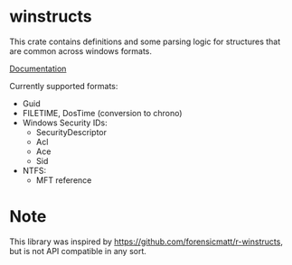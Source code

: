 # winstructs
This crate contains definitions and some parsing logic for structures that are common across windows formats.

[Documentation](https://docs.rs/winstructs) 

Currently supported formats:

- Guid
- FILETIME, DosTime (conversion to chrono)
- Windows Security IDs:
    - SecurityDescriptor
    - Acl
    - Ace
    - Sid
- NTFS:
   - MFT reference

# Note
This library was inspired by https://github.com/forensicmatt/r-winstructs, but is not API compatible in any sort.
